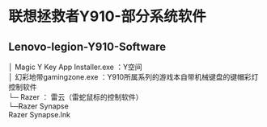 # 联想拯救者Y910-部分系统软件

## Lenovo-legion-Y910-Software  
│  Magic Y Key App Installer.exe ：Y空间  
│  幻彩地带gamingzone.exe ：Y910所属系列的游戏本自带机械键盘的键帽彩灯控制软件  
└─ Razer ： 雷云（雷蛇鼠标的控制软件）  
    └─Razer Synapse  
            Razer Synapse.lnk  
